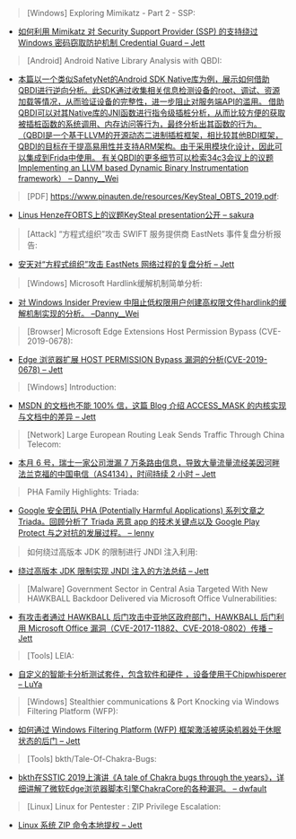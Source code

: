 > [Windows] Exploring Mimikatz - Part 2 - SSP: 


* [如何利用 Mimikatz 对 Security Support Provider (SSP) 的支持绕过 Windows 密码窃取防护机制 Credential Guard – Jett](https://blog.xpnsec.com/exploring-mimikatz-part-2/)



> [Android] Android Native Library Analysis with QBDI: 


* [本篇以一个类似SafetyNet的Android SDK Native库为例，展示如何借助QBDI进行逆向分析。此SDK通过收集相关信息检测设备的root、调试、资源加载等情况，从而验证设备的完整性，进一步阻止对服务端API的滥用。 借助QBDI可以对其Native库的JNI函数进行指令级插桩分析，从而比较方便的获取被插桩函数的系统调用、内存访问等行为，最终分析出其函数的行为。 （QBDI是一个基于LLVM的开源动态二进制插桩框架，相比较其他BDI框架，QBDI的目标在于提高易用性并支持ARM架构。由于采用模块化设计，因此可以集成到Frida中使用。 有关QBDI的更多细节可以检索34c3会议上的议题Implementing an LLVM based Dynamic Binary Instrumentation framework） – Danny__Wei](http://blog.quarkslab.com/android-native-library-analysis-with-qbdi.html)



> [PDF] https://www.pinauten.de/resources/KeySteal_OBTS_2019.pdf: 


* [Linus Henze在OBTS上的议题KeySteal presentation公开 – sakura](https://www.pinauten.de/resources/KeySteal_OBTS_2019.pdf)



> [Attack] “方程式组织”攻击 SWIFT 服务提供商 EastNets 事件复盘分析报告: 


* [安天对“方程式组织”攻击 EastNets 网络过程的复盘分析 – Jett](https://paper.seebug.org/944/)



> [Windows] Microsoft Hardlink缓解机制简单分析: 


* [对 Windows Insider Preview 中阻止低权限用户创建高权限文件hardlink的缓解机制实现的分析。 –Danny__Wei](https://whereisk0shl.top/post/2019-06-08)



> [Browser] Microsoft Edge Extensions Host Permission Bypass (CVE-2019-0678): 


* [Edge 浏览器扩展 HOST PERMISSION Bypass 漏洞的分析(CVE-2019-0678) – Jett](https://payatu.com/microsoft-edge-extensions-host-permission-bypass-cve-2019-0678/)



> [Windows] Introduction: 


* [MSDN 的文档也不能 100% 信，这篇 Blog 介绍 ACCESS_MASK 的内核实现与文档中的差异 – Jett](https://rayanfam.com/topics/finding-the-real-access-rights-needed-by-handles/)



> [Network] Large European Routing Leak Sends Traffic Through China Telecom: 


* [本月 6 号，瑞士一家公司泄漏 7 万条路由信息，导致大量流量流经美因河畔法兰克福的中国电信（AS4134），时间持续 2 小时 – Jett](https://blogs.oracle.com/internetintelligence/large-european-routing-leak-sends-traffic-through-china-telecom)



> PHA Family Highlights: Triada: 


* [Google 安全团队 PHA (Potentially Harmful Applications) 系列文章之 Triada。回顾分析了 Triada 恶意 app 的技术关键点以及 Google Play Protect 与之对抗的发展过程。 – lenny](http://feedproxy.google.com/~r/GoogleOnlineSecurityBlog/~3/9Z9HaBF8mqY/pha-family-highlights-triada.html)



> 如何绕过高版本 JDK 的限制进行 JNDI 注入利用: 


* [绕过高版本 JDK 限制实现 JNDI 注入的方法总结 – Jett](https://paper.seebug.org/942/)



> [Malware] Government Sector in Central Asia Targeted With New HAWKBALL Backdoor Delivered via Microsoft Office Vulnerabilities: 


* [有攻击者通过 HAWKBALL 后门攻击中亚地区政府部门，HAWKBALL 后门利用 Microsoft Office 漏洞（CVE-2017-11882、CVE-2018-0802）传播 – Jett](http://www.fireeye.com/blog/threat-research/2019/06/government-in-central-asia-targeted-with-hawkball-backdoor.html)



> [Tools] LEIA: 


* [自定义的智能卡分析测试套件，包含软件和硬件 ，设备使用于Chipwhisperer  – LuYa](https://github.com/cw-leia)



> [Windows] Stealthier communications & Port Knocking via Windows Filtering Platform (WFP): 


* [如何通过 Windows Filtering Platform (WFP) 框架激活被感染机器处于休眠状态的后门 – Jett](https://x-c3ll.github.io/posts/windows-port-knocking/)



> [Tools] bkth/Tale-Of-Chakra-Bugs: 


* [bkth在SSTIC 2019上演讲《A tale of Chakra bugs through the years》，详细讲解了微软Edge浏览器脚本引擎ChakraCore的各种漏洞。 – dwfault](https://github.com/bkth/Tale-Of-Chakra-Bugs)



> [Linux] Linux for Pentester : ZIP Privilege Escalation: 


* [Linux 系统 ZIP 命令本地提权 – Jett](https://www.hackingarticles.in/linux-for-pentester-zip-privilege-escalation/)